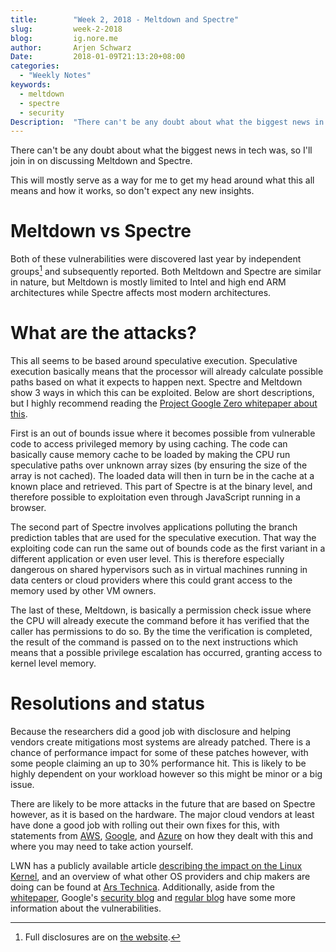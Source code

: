 ```yaml
---
title:        "Week 2, 2018 - Meltdown and Spectre"
slug:         week-2-2018
blog:         ig.nore.me  
author:       Arjen Schwarz  
Date:         2018-01-09T21:13:20+08:00
categories:   
  - "Weekly Notes"
keywords:
  - meltdown
  - spectre
  - security
Description:  "There can't be any doubt about what the biggest news in tech was, so I'll join in on discussing Meltdown and Spectre."
---
```


There can't be any doubt about what the biggest news in tech was, so I'll join in on discussing Meltdown and Spectre.

This will mostly serve as a way for me to get my head around what this all means and how it works, so don't expect any new insights.

# Meltdown vs Spectre

Both of these vulnerabilities were discovered last year by independent groups[^1] and subsequently reported. Both Meltdown and Spectre are similar in nature, but Meltdown is mostly limited to Intel and high end ARM architectures while Spectre affects most modern architectures.

# What are the attacks?

This all seems to be based around speculative execution. Speculative execution basically means that the processor will already calculate possible paths based on what it expects to happen next. Spectre and Meltdown show 3 ways in which this can be exploited. Below are short descriptions, but I highly recommend reading the [Project Google Zero whitepaper about this](https://googleprojectzero.blogspot.com.au/2018/01/reading-privileged-memory-with-side.html).

First is an out of bounds issue where it becomes possible from vulnerable code to access privileged memory by using caching. The code can basically cause memory cache to be loaded by making the CPU run speculative paths over unknown array sizes (by ensuring the size of the array is not cached). The loaded data will then in turn be in the cache at a known place and retrieved. This part of Spectre is at the binary level, and therefore possible to exploitation even through JavaScript running in a browser.

The second part of Spectre involves applications polluting the branch prediction tables that are used for the speculative execution. That way the exploiting code can run the same out of bounds code as the first variant in a different application or even user level. This is therefore especially dangerous on shared hypervisors such as in virtual machines running in data centers or cloud providers where this could grant access to the memory used by other VM owners.

The last of these, Meltdown, is basically a permission check issue where the CPU will already execute the command before it has verified that the caller has permissions to do so. By the time the verification is completed, the result of the command is passed on to the next instructions which means that a possible privilege escalation has occurred, granting access to kernel level memory.

# Resolutions and status

Because the researchers did a good job with disclosure and helping vendors create mitigations most systems are already patched. There is a chance of performance impact for some of these patches however, with some people claiming an up to 30% performance hit. This is likely to be highly dependent on your workload however so this might be minor or a big issue.

There are likely to be more attacks in the future that are based on Spectre however, as it is based on the hardware. The major cloud vendors at least have done a good job with rolling out their own fixes for this, with statements from [AWS](https://aws.amazon.com/security/security-bulletins/AWS-2018-013/), [Google](https://support.google.com/faqs/answer/7622138), and [Azure](https://azure.microsoft.com/en-us/blog/securing-azure-customers-from-cpu-vulnerability/) on how they dealt with this and where you may need to take action yourself.

LWN has a publicly available article [describing the impact on the Linux Kernel](https://lwn.net/SubscriberLink/743265/af67b891d24f6668/), and an overview of what other OS providers and chip makers are doing can be found at [Ars Technica](https://arstechnica.com/gadgets/2018/01/meltdown-and-spectre-heres-what-intel-apple-microsoft-others-are-doing-about-it/). Additionally, aside from the [whitepaper](https://googleprojectzero.blogspot.com.au/2018/01/reading-privileged-memory-with-side.html), Google's [security blog](https://security.googleblog.com/2018/01/more-details-about-mitigations-for-cpu_4.html) and [regular blog](https://www.blog.google/topics/google-cloud/answering-your-questions-about-meltdown-and-spectre/) have some more information about the vulnerabilities.

[^1]:	Full disclosures are on [the website](https://spectreattack.com/).
